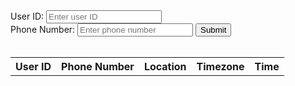 <html>
  <head>
    <title>Phone Number Lookup</title>
  </head>
  <body>
    <div>
      <label for="user_id">User ID:</label>
      <input type="text" id="user_id" placeholder="Enter user ID">
    </div>
    <div>
      <label for="phone_number">Phone Number:</label>
      <input type="text" id="phone_number" placeholder="Enter phone number">
      <button id="submit_btn">Submit</button>
    </div>
    <br>
    <table id="result_table">
      <tr>
        <th>User ID</th>
        <th>Phone Number</th>
        <th>Location</th>
        <th>Timezone</th>
        <th>Time</th>
      </tr>
    </table>
<script>
const submitBtn = document.querySelector('#submit_btn');
const resultTable = document.querySelector('#result_table');
submitBtn.addEventListener('click', async () => {
  const userId = document.querySelector('#user_id').value;
  const phoneNumber = document.querySelector('#phone_number').value;
  const data = { user_id: userId, phone_number: phoneNumber };
  const response = await fetch('/api/phone', {
    method: 'POST',
    headers: {
      'Content-Type': 'application/json'
    },
    body: JSON.stringify(data)
  });
  if (!response.ok) {
    console.error('Error:', response.statusText);
    return;
  }
  const newData = await response.json();
  resultTable.innerHTML = `
    <tr>
      <td>${newData.user_id}</td>
      <td>${newData.phone_number}</td>
      <td>${newData.location}</td>
      <td>${newData.timezone}</td>
      <td>${newData.time}</td>
    </tr>
  ` + resultTable.innerHTML;
});
async function displayTable() {
  const response = await fetch('/api/phone');
  if (!response.ok) {
    console.error('Error:', response.statusText);
    return;
  }
  const data = await response.json();
  const rows = data.map(item => `
    <tr>
      <td>${item.user_id}</td>
      <td>${item.phone_number}</td>
      <td>${item.location}</td>
      <td>${item.timezone}</td>
      <td>${item.time}</td>
    </tr>
  `).join('');
  resultTable.innerHTML = `
    <tr>
      <th>User ID</th>
      <th>Phone Number</th>
      <th>Location</th>
      <th>Timezone</th>
      <th>Time</th>
    </tr>
  ` + rows;
}
displayTable();
</script>
  </body>
</html>
